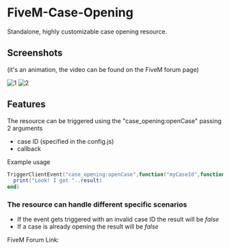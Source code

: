 # FiveM-Case-Opening

Standalone, highly customizable case opening resource.

## Screenshots

(it's an animation, the video can be found on the FiveM forum page)

![1](https://github.com/DyrekKing/FiveM-Case-Opening/assets/68273911/2fce8205-cd43-4615-bebe-2eae3b23c420)
![2](https://github.com/DyrekKing/FiveM-Case-Opening/assets/68273911/7606702f-aed4-4227-820b-47efe5af5924)


## Features
The resource can be triggered using the "case_opening:openCase" passing 2 arguments
  - case ID (specified in the config.js)
  - callback

Example usage
```lua
TriggerClientEvent("case_opening:openCase",function("myCaseId",function(result)
  print("Look! I got "..result)
end)
```

### The resource can handle different specific scenarios 
- If the event gets triggered with an invalid case ID the result will be *false*
- If a case is already opening the result will be *false*

FiveM Forum Link: 
